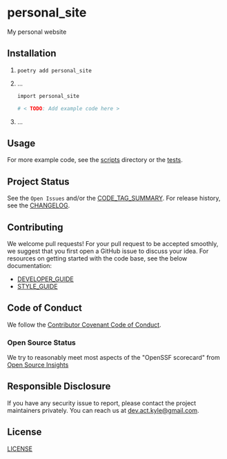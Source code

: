 # personal_site

My personal website

## Installation

1. `poetry add personal_site`

1. ...

    ```sh
    import personal_site

    # < TODO: Add example code here >
    ```

1. ...

## Usage

<!-- < TODO: Show an example (screenshots, terminal recording, etc.) > -->

For more example code, see the [scripts] directory or the [tests].

## Project Status

See the `Open Issues` and/or the [CODE_TAG_SUMMARY]. For release history, see the [CHANGELOG].

## Contributing

We welcome pull requests! For your pull request to be accepted smoothly, we suggest that you first open a GitHub issue to discuss your idea. For resources on getting started with the code base, see the below documentation:

- [DEVELOPER_GUIDE]
- [STYLE_GUIDE]

## Code of Conduct

We follow the [Contributor Covenant Code of Conduct][contributor-covenant].

### Open Source Status

We try to reasonably meet most aspects of the "OpenSSF scorecard" from [Open Source Insights](https://deps.dev/pypi/personal_site)

## Responsible Disclosure

If you have any security issue to report, please contact the project maintainers privately. You can reach us at [dev.act.kyle@gmail.com](mailto:dev.act.kyle@gmail.com).

## License

[LICENSE]

[changelog]: https://kyleking.me/docs/CHANGELOG
[code_tag_summary]: https://kyleking.me/docs/CODE_TAG_SUMMARY
[contributor-covenant]: https://www.contributor-covenant.org
[developer_guide]: https://kyleking.me/docs/DEVELOPER_GUIDE
[license]: https://github.com/kyleking/KyleKing.github.io/blob/main/LICENSE
[scripts]: https://github.com/kyleking/KyleKing.github.io/blob/main/scripts
[style_guide]: https://kyleking.me/docs/STYLE_GUIDE
[tests]: https://github.com/kyleking/KyleKing.github.io/blob/main/tests
